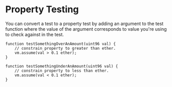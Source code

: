 # Property Testing

You can convert a test to a property test by adding an argument to the test function where the 
value of the argument corresponds to value you're using to check against in the test.

```solidity
function testSomethingOverAnAmount(uint96 val) {
    // constrain property to greater than ether.
    vm.assume(val > 0.1 ether);
}

function testSomethingUnderAnAmount(uint96 val) {
    // constrain property to less than ether.
    vm.assume(val < 0.1 ether);
}
```